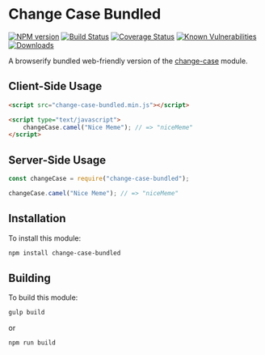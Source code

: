 # Change Case Bundled

[![NPM version][npm-version-image]][npm-url]
[![Build Status][build-status-image]][build-status-url]
[![Coverage Status][coverage-image]][coverage-url]
[![Known Vulnerabilities][snyk-image]][snyk-url]
[![Downloads][npm-downloads-image]][npm-url]

A browserify bundled web-friendly version of the [change-case](https://github.com/blakeembrey/change-case) module.

## Client-Side Usage

```html
<script src="change-case-bundled.min.js"></script>

<script type="text/javascript">
	changeCase.camel("Nice Meme"); // => "niceMeme"
</script>
```

## Server-Side Usage

```javascript
const changeCase = require("change-case-bundled");

changeCase.camel("Nice Meme"); // => "niceMeme"
```

## Installation

To install this module:
```bash
npm install change-case-bundled
```

## Building

To build this module:
```bash
gulp build
```
or
```bash
npm run build
```

[npm-url]: https://www.npmjs.com/package/change-case-bundled
[npm-version-image]: https://img.shields.io/npm/v/change-case-bundled.svg
[npm-downloads-image]: http://img.shields.io/npm/dm/change-case-bundled.svg

[build-status-url]: https://travis-ci.org/nitro404/change-case-bundled
[build-status-image]: https://travis-ci.org/nitro404/change-case-bundled.svg?branch=master

[coverage-url]: https://coveralls.io/github/nitro404/change-case-bundled?branch=master
[coverage-image]: https://coveralls.io/repos/github/nitro404/change-case-bundled/badge.svg?branch=master

[snyk-url]: https://snyk.io/test/github/nitro404/change-case-bundled?targetFile=package.json
[snyk-image]: https://snyk.io/test/github/nitro404/change-case-bundled/badge.svg?targetFile=package.json
